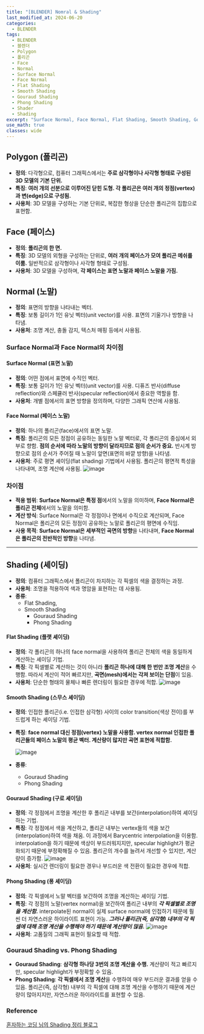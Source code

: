 ```yaml
---
title: "[BLENDER] Nomral & Shading"
last_modified_at: 2024-06-20
categories:
  - BLENDER
tags:
  - BLENDER
  - 블렌더
  - Polygon
  - 폴리곤
  - Face
  - Normal
  - Surface Normal
  - Face Normal
  - Flat Shading
  - Smooth Shading
  - Gouraud Shading
  - Phong Shading
  - Shader
  - Shading
excerpt: "Surface Normal, Face Normal, Flat Shading, Smooth Shading, Gouraud Shading, Phong Shading"
use_math: true
classes: wide
---
```


## Polygon (폴리곤)
- **정의**: 다각형으로, 컴퓨터 그래픽스에서는 **주로 삼각형이나 사각형 형태로 구성된 3D 모델의 기본 단위.**
- **특징**: **여러 개의 선분으로 이루어진 닫힌 도형. 각 폴리곤은 여러 개의 정점(vertex)과 변(edge)으로 구성됨.**
- **사용처**: 3D 모델을 구성하는 기본 단위로, 복잡한 형상을 단순한 폴리곤의 집합으로 표현함.

## Face (페이스)
- **정의**: **폴리곤의 한 면.**
- **특징**: 3D 모델의 외형을 구성하는 단위로, **여러 개의 페이스가 모여 폴리곤 메쉬를 이룸.** 일반적으로 삼각형이나 사각형 형태로 구성됨.
- **사용처**: 3D 모델을 구성하며, **각 페이스는 표면 노말과 페이스 노말을 가짐.**

## Normal (노말)
- **정의**: 표면의 방향을 나타내는 벡터.
- **특징**: 보통 길이가 1인 유닛 벡터(unit vector)를 사용. 표면의 기울기나 방향을 나타냄.
- **사용처**: 조명 계산, 충돌 감지, 텍스처 매핑 등에서 사용됨.

### Surface Normal과 Face Normal의 차이점

#### Surface Normal (표면 노말)
- **정의**: 어떤 점에서 표면에 수직인 벡터.
- **특징**: 보통 길이가 1인 유닛 벡터(unit vector)를 사용. 디퓨즈 반사(diffuse reflection)와 스페큘러 반사(specular reflection)에서 중요한 역할을 함.
- **사용처**: 개별 점에서의 표면 방향을 정의하며, 다양한 그래픽 연산에 사용됨.

#### Face Normal (페이스 노말)
- **정의**: 하나의 폴리곤(face)에서의 표면 노말.
- **특징**: 폴리곤의 모든 정점이 공유하는 동일한 노말 벡터로, 각 폴리곤의 중심에서 외부로 향함. **점의 순서에 따라 노말의 방향이 달라지므로 점의 순서가 중요.** 반시계 방향으로 점의 순서가 주어질 때 노말이 앞면(표면의 바깥 방향)을 나타냄.
- **사용처**: 주로 평면 셰이딩(flat shading) 기법에서 사용됨. 폴리곤의 평면적 특성을 나타내며, 조명 계산에 사용됨.
![image](https://github.com/sandokim/sandokim.github.io/assets/74639652/f6051d7e-790e-404a-8b81-3fdbda299928)

### 차이점
- **적용 범위**: **Surface Normal은 특정 점**에서의 노말을 의미하며, **Face Normal은 폴리곤 전체**에서의 노말을 의미함.
- **계산 방식**: Surface Normal은 각 정점이나 면에서 수직으로 계산되며, Face Normal은 폴리곤의 모든 정점이 공유하는 노말로 폴리곤의 평면에 수직임.
- **사용 목적**: **Surface Normal은 세부적인 곡면의 방향**을 나타내며, **Face Normal은 폴리곤의 전반적인 방향**을 나타냄.

-----

## Shading (셰이딩)
- **정의**: 컴퓨터 그래픽스에서 폴리곤이 차지하는 각 픽셀의 색을 결정하는 과정.
- **사용처**: 조명을 적용하여 색과 명암을 표현하는 데 사용됨.
- **종류**:
  - Flat Shading,
  - Smooth Shading
    - Gouraud Shading
    - Phong Shading

#### Flat Shading (플랫 셰이딩)
- **정의**: 각 폴리곤의 하나의 face normal을 사용하여 폴리곤 전체의 색을 동일하게 계산하는 셰이딩 기법.
- **특징**: 각 픽셀별로 계산하는 것이 아니라 **폴리곤 하나에 대해 한 번만 조명 계산**을 수행함. 따라서 계산이 적어 빠르지만, **곡면(mesh)에서는 각져 보이는 단점**이 있음.
- **사용처**: 단순한 형태의 물체나 빠른 렌더링이 필요한 경우에 적합.
![image](https://github.com/sandokim/sandokim.github.io/assets/74639652/2d6255bf-b405-419d-8a0e-357979058df9)

#### Smooth Shading (스무스 셰이딩)
- **정의**: 인접한 폴리곤(i.e. 인접한 삼각형) 사이의 color transition(색상 전이)를 부드럽게 하는 셰이딩 기법.
- **특징**: **face normal 대신 정점(vertex) 노말을 사용함. vertex normal 인접한 폴리곤들의 페이스 노말의 평균 벡터. 계산량이 많지만 곡면 표현에 적합함.**
  
  ![image](https://github.com/sandokim/sandokim.github.io/assets/74639652/fcac374d-f2fe-4102-82ce-7e6ea270b606)

- **종류**:
  - Gouraud Shading
  - Phong Shading
  
#### Gouraud Shading (구로 셰이딩)
- **정의**: 각 정점에서 조명을 계산한 후 폴리곤 내부를 보간(interpolation)하여 셰이딩하는 기법.
- **특징**: 각 정점에서 색을 계산하고, 폴리곤 내부는 vertex들의 색을 보간(interpolation)하여 색을 채움. 이 과정에서 Barycentric interpolation을 이용함. interpolation을 하기 때문에 색상이 부드러워지지만, specular highlight가 평균화되기 때문에 부정확해질 수 있음. 폴리곤의 개수를 늘려서 개선할 수 있지만, 계산량이 증가함.
  ![image](https://github.com/sandokim/sandokim.github.io/assets/74639652/49ec18ad-7fcd-4e84-b1b1-de32b4b4f0e9)
- **사용처**: 실시간 렌더링이 필요한 경우나 부드러운 색 전환이 필요한 경우에 적합.

#### Phong Shading (퐁 셰이딩)
- **정의**: 각 픽셀에서 노말 벡터를 보간하여 조명을 계산하는 셰이딩 기법.
- **특징**: 각 정점의 노말(vertex normal)을 보간하여 폴리곤 내부의 ***각 픽셀별로 조명을 계산함.*** interpolate된 normal이 실제 surface normal에 인접하기 때문에 훨씬 더 자연스러운 하이라이트 표현이 가능. ***그러나 폴리곤(즉, 삼각형) 내부의 각 픽셀에 대해 조명 계산을 수행해야 하기 때문에 계산량이 많음.***
  ![image](https://github.com/sandokim/sandokim.github.io/assets/74639652/dd5476b5-8845-4ede-8081-a499d673b2ea)
- **사용처**: 고품질의 그래픽 표현이 필요할 때 적합.

### Gouraud Shading vs. Phong Shading
- **Gouraud Shading**: **삼각형 하나당 3번의 조명 계산을 수행.** 계산량이 적고 빠르지만, specular highlight가 부정확할 수 있음.
- **Phong Shading**: **각 픽셀에서 조명 계산**을 수행하여 매우 부드러운 결과를 얻을 수 있음. 폴리곤(즉, 삼각형) 내부의 각 픽셀에 대해 조명 계산을 수행하기 때문에 계산량이 많아지지만, 자연스러운 하이라이트를 표현할 수 있음.

### Reference
[혼자하는 코딩 님의 Shading 정리 블로그](https://gofo-coding.tistory.com/entry/Shading#title-3)


